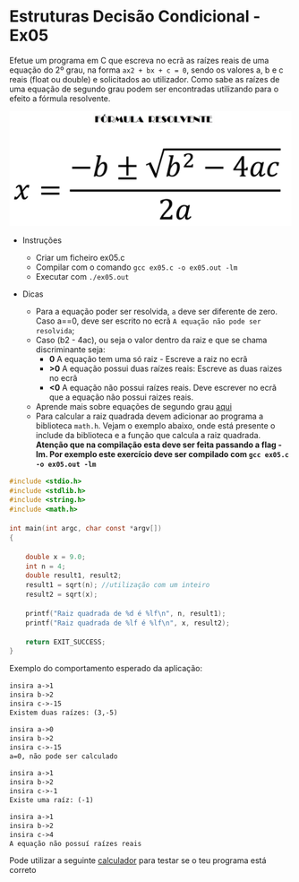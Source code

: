# Estruturas Decisão Condicional - Ex05
Efetue um programa em C que escreva no ecrã as raízes reais de uma equação do 2º grau, na forma `ax2 + bx + c = 0`, sendo os valores a, b e c reais (float ou double) e solicitados ao utilizador. Como sabe as raízes de uma equação de segundo grau podem ser encontradas utilizando para o efeito a fórmula resolvente. 

![formula resolvente](./form_resolvente.png)

- Instruções
    - Criar um ficheiro ex05.c
    - Compilar com o comando `gcc ex05.c -o ex05.out -lm`
    - Executar com `./ex05.out`

- Dicas
  - Para a equação poder ser resolvida, `a` deve ser diferente de zero. Caso a==0, deve ser escrito no ecrã `A equação não pode ser resolvida`;
  - Caso (b2 - 4ac), ou seja o valor dentro da raiz e que se chama discriminante seja:
    - **0** A equação tem uma só raiz - Escreve a raiz no ecrã
    - **>0** A equação possui duas raízes reais: Escreve as duas raizes no ecrã
    - **<0** A equação não possui raízes reais. Deve escrever no ecrã que a equação não possui raizes reais.
  - Aprende mais sobre equações de segundo grau [aqui](https://pt.wikipedia.org/wiki/Equa%C3%A7%C3%A3o_quadr%C3%A1tica)
  - Para calcular a raiz quadrada devem adicionar ao programa a biblioteca `math.h`. Vejam o exemplo abaixo, onde está presente o include da biblioteca e a função que calcula a raiz quadrada. **Atenção que na compilação esta deve ser feita passando a flag -lm. Por exemplo este exercício deve ser compilado com `gcc ex05.c -o ex05.out -lm`**
```C
#include <stdio.h>
#include <stdlib.h>
#include <string.h>
#include <math.h>

int main(int argc, char const *argv[])
{

    double x = 9.0;
    int n = 4;
    double result1, result2;
    result1 = sqrt(n); //utilização com um inteiro
    result2 = sqrt(x);

    printf("Raiz quadrada de %d é %lf\n", n, result1);
    printf("Raiz quadrada de %lf é %lf\n", x, result2);

    return EXIT_SUCCESS;
}
```


Exemplo do comportamento esperado da aplicação:
```text
insira a->1
insira b->2
insira c->-15
Existem duas raízes: (3,-5)
```
```text
insira a->0
insira b->2
insira c->-15
a=0, não pode ser calculado
```
```text
insira a->1
insira b->2
insira c->-1
Existe uma raíz: (-1)
```

```text
insira a->1
insira b->2
insira c->4
A equação não possuí raízes reais
```

Pode utilizar a seguinte [calculador](https://www.matematica.pt/util/calculadora-equacao-2-grau.php) para testar se o teu programa está correto


